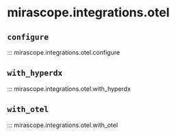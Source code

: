 # mirascope.integrations.otel

## `configure`

::: mirascope.integrations.otel.configure

## `with_hyperdx`

::: mirascope.integrations.otel.with_hyperdx

## `with_otel`

::: mirascope.integrations.otel.with_otel
